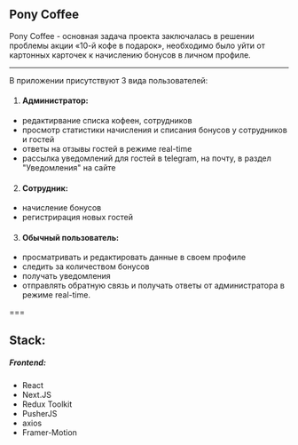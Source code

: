 ## Pony Coffee

Pony Coffee - основная задача проекта заключалась в решении проблемы акции «10-й кофе в подарок», необходимо было уйти от картонных карточек к начислению бонусов в личном профиле.
****

В приложении присутствуют 3 вида пользователей: 	
1. #### Администратор:
* редактирвание списка кофеен, сотрудников
* просмотр статистики начисления и списания бонусов у сотрудников и гостей
* ответы на отзывы гостей в режиме real-time
* рассылка уведомлений для гостей в telegram, на почту, в раздел "Уведомления" на сайте

2. #### Сотрудник: 
* начисление бонусов
* регистрирация новых гостей

3. #### Обычный пользователь:
* просматривать и редактировать данные в своем профиле
* следить за количеством бонусов
* получать уведомления
* отправлять обратную связь и получать ответы от администратора в режиме real-time.

===

## Stack:
##### Frontend: 
- React
- Next.JS
- Redux Toolkit
- PusherJS
- axios
- Framer-Motion